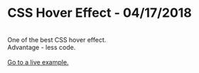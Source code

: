 <h1>CSS Hover Effect - 04/17/2018</h1>
<br>
One of the best CSS hover effect.<br>
Advantage - less code.<br>
<br><a href="https://api.smartcodingsystem.com/web/css_hover_effect.php" target="_blank">Go to a live example.</a>
